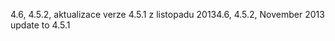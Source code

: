 <span data-ttu-id="229a5-101">4.6, 4.5.2, aktualizace verze 4.5.1 z listopadu 2013</span><span class="sxs-lookup"><span data-stu-id="229a5-101">4.6, 4.5.2, November 2013 update to 4.5.1</span></span>